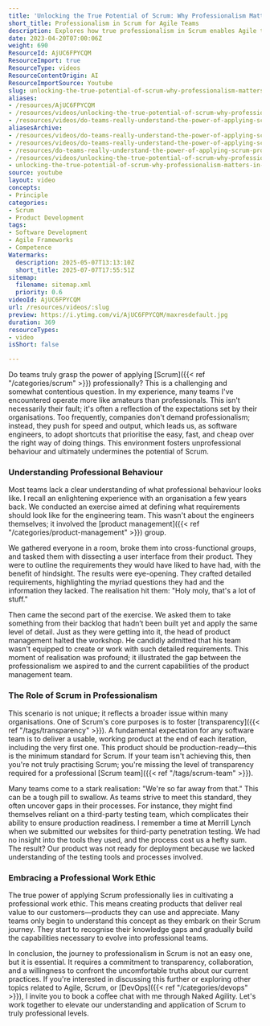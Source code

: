 ```yaml
---
title: 'Unlocking the True Potential of Scrum: Why Professionalism Matters in Agile Teams'
short_title: Professionalism in Scrum for Agile Teams
description: Explores how true professionalism in Scrum enables Agile teams to deliver production-ready products, highlighting the importance of transparency, standards, and work ethic.
date: 2023-04-20T07:00:06Z
weight: 690
ResourceId: AjUC6FPYCQM
ResourceImport: true
ResourceType: videos
ResourceContentOrigin: AI
ResourceImportSource: Youtube
slug: unlocking-the-true-potential-of-scrum-why-professionalism-matters-in-agile-teams
aliases:
- /resources/AjUC6FPYCQM
- /resources/videos/unlocking-the-true-potential-of-scrum-why-professionalism-matters-in-agile-teams
- /resources/videos/do-teams-really-understand-the-power-of-applying-scrum-professionally
aliasesArchive:
- /resources/videos/do-teams-really-understand-the-power-of-applying-scrum-professionally
- /resources/videos/do-teams-really-understand-the-power-of-applying-scrum-professionally-
- /resources/do-teams-really-understand-the-power-of-applying-scrum-professionally-
- /resources/videos/unlocking-the-true-potential-of-scrum-why-professionalism-matters-in-agile-teams
- unlocking-the-true-potential-of-scrum-why-professionalism-matters-in-agile-teams
source: youtube
layout: video
concepts:
- Principle
categories:
- Scrum
- Product Development
tags:
- Software Development
- Agile Frameworks
- Competence
Watermarks:
  description: 2025-05-07T13:13:10Z
  short_title: 2025-07-07T17:55:51Z
sitemap:
  filename: sitemap.xml
  priority: 0.6
videoId: AjUC6FPYCQM
url: /resources/videos/:slug
preview: https://i.ytimg.com/vi/AjUC6FPYCQM/maxresdefault.jpg
duration: 369
resourceTypes:
- video
isShort: false

---
```

Do teams truly grasp the power of applying [Scrum]({{< ref "/categories/scrum" >}}) professionally? This is a challenging and somewhat contentious question. In my experience, many teams I've encountered operate more like amateurs than professionals. This isn't necessarily their fault; it's often a reflection of the expectations set by their organisations. Too frequently, companies don't demand professionalism; instead, they push for speed and output, which leads us, as software engineers, to adopt shortcuts that prioritise the easy, fast, and cheap over the right way of doing things. This environment fosters unprofessional behaviour and ultimately undermines the potential of Scrum.

### Understanding Professional Behaviour

Most teams lack a clear understanding of what professional behaviour looks like. I recall an enlightening experience with an organisation a few years back. We conducted an exercise aimed at defining what requirements should look like for the engineering team. This wasn't about the engineers themselves; it involved the [product management]({{< ref "/categories/product-management" >}}) group. 

We gathered everyone in a room, broke them into cross-functional groups, and tasked them with dissecting a user interface from their product. They were to outline the requirements they would have liked to have had, with the benefit of hindsight. The results were eye-opening. They crafted detailed requirements, highlighting the myriad questions they had and the information they lacked. The realisation hit them: "Holy moly, that's a lot of stuff."

Then came the second part of the exercise. We asked them to take something from their backlog that hadn’t been built yet and apply the same level of detail. Just as they were getting into it, the head of product management halted the workshop. He candidly admitted that his team wasn't equipped to create or work with such detailed requirements. This moment of realisation was profound; it illustrated the gap between the professionalism we aspired to and the current capabilities of the product management team.

### The Role of Scrum in Professionalism

This scenario is not unique; it reflects a broader issue within many organisations. One of Scrum's core purposes is to foster [transparency]({{< ref "/tags/transparency" >}}). A fundamental expectation for any software team is to deliver a usable, working product at the end of each iteration, including the very first one. This product should be production-ready—this is the minimum standard for Scrum. If your team isn't achieving this, then you're not truly practising Scrum; you're missing the level of transparency required for a professional [Scrum team]({{< ref "/tags/scrum-team" >}}).

Many teams come to a stark realisation: "We're so far away from that." This can be a tough pill to swallow. As teams strive to meet this standard, they often uncover gaps in their processes. For instance, they might find themselves reliant on a third-party testing team, which complicates their ability to ensure production readiness. I remember a time at Merrill Lynch when we submitted our websites for third-party penetration testing. We had no insight into the tools they used, and the process cost us a hefty sum. The result? Our product was not ready for deployment because we lacked understanding of the testing tools and processes involved.

### Embracing a Professional Work Ethic

The true power of applying Scrum professionally lies in cultivating a professional work ethic. This means creating products that deliver real value to our customers—products they can use and appreciate. Many teams only begin to understand this concept as they embark on their Scrum journey. They start to recognise their knowledge gaps and gradually build the capabilities necessary to evolve into professional teams.

In conclusion, the journey to professionalism in Scrum is not an easy one, but it is essential. It requires a commitment to transparency, collaboration, and a willingness to confront the uncomfortable truths about our current practices. If you're interested in discussing this further or exploring other topics related to Agile, Scrum, or [DevOps]({{< ref "/categories/devops" >}}), I invite you to book a coffee chat with me through Naked Agility. Let's work together to elevate our understanding and application of Scrum to truly professional levels.
